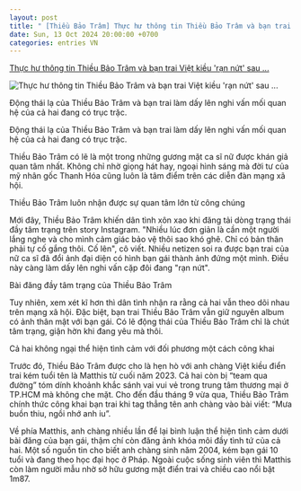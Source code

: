 ```yaml
---
layout: post
title: " [Thiều Bảo Trâm] Thực hư thông tin Thiều Bảo Trâm và bạn trai Việt kiều 'rạn nứt' sau ..."
date: Sun, 13 Oct 2024 20:00:00 +0700
categories: entries VN
---
```

[Thực hư thông tin Thiều Bảo Trâm và bạn trai Việt kiều 'rạn nứt' sau ...](https://www.techz.vn/180-1024-5-thuc-hu-thong-tin-thieu-bao-tram-va-ban-trai-viet-kieu-ran-nut-sau-gan-1-nam-hen-ho-ylt632087.html)

![Thực hư thông tin Thiều Bảo Trâm và bạn trai Việt kiều 'rạn nứt' sau ...](https://media.techz.vn/media2019/upload2019/2024/10/13/thieubaotram1_13102024175735.jpg)

Động thái lạ của Thiều Bảo Trâm và bạn trai làm dấy lên nghi vấn mối quan hệ của cả hai đang có trục trặc.

Động thái lạ của Thiều Bảo Trâm và bạn trai làm dấy lên nghi vấn mối quan hệ của cả hai đang có trục trặc.

Thiều Bảo Trâm có lẽ là một trong những gương mặt ca sĩ nữ được khán giả quan tâm nhất. Không chỉ nhờ giọng hát hay, ngoại hình sáng mà đời tư của mỹ nhân gốc Thanh Hóa cũng luôn là tâm điểm trên các diễn đàn mạng xã hội.

Thiều Bảo Trâm luôn nhận được sự quan tâm lớn từ công chúng

Mới đây, Thiều Bảo Trâm khiến dân tình xôn xao khi đăng tải dòng trạng thái đầy tâm trạng trên story Instagram. "Nhiều lúc đơn giản là cần một người lắng nghe và cho mình cảm giác bảo vệ thôi sao khó ghê. Chỉ có bản thân phải tự cố gắng thôi. Cố lên", cô viết. Nhiều netizen soi ra được bạn trai của nữ ca sĩ đã đổi ảnh đại diện có hình bạn gái thành ảnh đứng một mình. Điều này càng làm dấy lên nghi vấn cặp đôi đang "rạn nứt".

Bài đăng đầy tâm trạng của Thiều Bảo Trâm

Tuy nhiên, xem xét kĩ hơn thì dân tình nhận ra rằng cả hai vẫn theo dõi nhau trên mạng xã hội. Đặc biệt, bạn trai Thiều Bảo Trâm vẫn giữ nguyên album có ảnh thân mật với bạn gái. Có lẽ động thái của Thiều Bảo Trâm chỉ là chút tâm trạng, giận hờn khi đang yêu mà thôi.

Cả hai không ngại thể hiện tình cảm với đối phương một cách công khai

Trước đó, Thiều Bảo Trâm được cho là hẹn hò với anh chàng Việt kiều điển trai kém tuổi tên là Matthis từ cuối năm 2023. Cả hai còn bị “team qua đường” tóm dính khoảnh khắc sánh vai vui vẻ trong trung tâm thương mại ở TP.HCM mà không che mặt. Cho đến đầu tháng 9 vừa qua, Thiều Bảo Trâm chính thức công khai bạn trai khi tag thẳng tên anh chàng vào bài viết: “Mưa buồn thiu, ngồi nhớ anh iu”.

Về phía Matthis, anh chàng nhiều lần để lại bình luận thể hiện tình cảm dưới bài đăng của bạn gái, thậm chí còn đăng ảnh khóa môi đầy tình tứ của cả hai. Một số nguồn tin cho biết anh chàng sinh năm 2004, kém bạn gái 10 tuổi và đang theo học đại học ở Pháp. Ngoài cuộc sống sinh viên thì Matthis còn làm người mẫu nhờ sở hữu gương mặt điển trai và chiều cao nổi bật 1m87.

